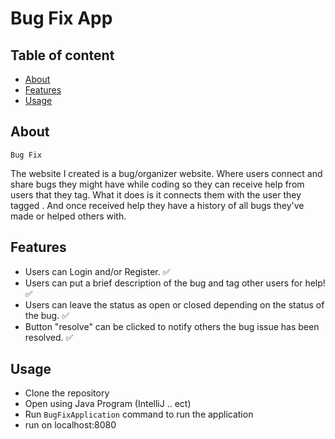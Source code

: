 # Bug Fix App
## Table of content
 - [About](#about)
 - [Features](#features)
 - [Usage](#usage)



 ## About
 `Bug Fix `

 The website I created is a bug/organizer website.  Where users connect and share bugs they might have while coding so they can receive help from users that they tag. 
 What it does is it connects them with the user they tagged . And once received help they have a history of all bugs they've made or helped others with.


 ## Features
 - Users can Login and/or Register. ✅
 - Users can put a brief description of the bug and tag other users for help! ✅
 - Users can leave the status as open or closed depending on the status of the bug. ✅
 - Button "resolve" can be clicked to notify others the bug issue has been resolved. ✅


 ## Usage
 - Clone the repository
 - Open using Java Program (IntelliJ .. ect)
 - Run `BugFixApplication` command to run the application
 - run on localhost:8080
